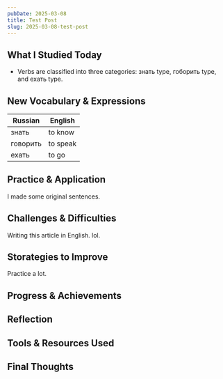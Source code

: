 ```yaml
---
pubDate: 2025-03-08
title: Test Post
slug: 2025-03-08-test-post
---
```


## What I Studied Today
<!-- List key topics or skills you worked on today. -->

- Verbs are classified into three categories: знать type, гоборить type, and ехать type.

## New Vocabulary & Expressions
<!-- Write down useful words, phrases, or idioms you learned. -->

Russian | English
--- | ---
знать | to know
говорить | to speak
ехать | to go

## Practice & Application
<!-- How did you practice what you learned? -->

I made some original sentences.

## Challenges & Difficulties
<!-- What was difficult today? -->

Writing this article in English. lol.

## Storategies to Improve
<!-- What will you do to overcome today’s challenges? -->

Practice a lot.

## Progress & Achievements
<!-- What improvements have you noticed? Celebrate small wins! -->

## Reflection
<!-- How do you feel about today’s learning session? -->

## Tools & Resources Used
<!-- List any apps, websites, or books you used today. -->

## Final Thoughts
<!-- Write anything else that comes to mind about your language learning journey. -->